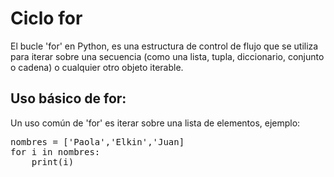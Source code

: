 # Ciclo for

El bucle 'for' en Python, es una estructura de control de flujo que se utiliza para iterar sobre una secuencia (como una lista, tupla, diccionario, conjunto o cadena) o cualquier otro objeto iterable.

## Uso básico de for:

Un uso común de 'for' es iterar sobre una lista de elementos, ejemplo:

<pre>
nombres = ['Paola','Elkin','Juan]
for i in nombres:
    print(i)
</pre>